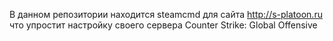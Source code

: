 В данном репозитории находится steamcmd для сайта http://s-platoon.ru что упростит настройку своего сервера Counter Strike: Global Offensive
